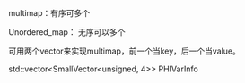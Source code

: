 multimap：有序可多个

Unordered_map： 无序可以多个



可用两个vector来实现multimap，前一个当key，后一个当value。

 std::vector<SmallVector<unsigned, 4>> PHIVarInfo
